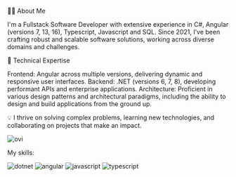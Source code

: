 👨‍💻 About Me

I'm a Fullstack Software Developer with extensive experience in C#, Angular (versions 7, 13, 16), Typescript, Javascript and SQL. Since 2021, I’ve been crafting robust and scalable software solutions, working across diverse domains and challenges.

🌟 Technical Expertise

  Frontend: Angular across multiple versions, delivering dynamic and responsive user interfaces.
  Backend: .NET (versions 6, 7, 8), developing performant APIs and enterprise applications.
  Architecture: Proficient in various design patterns and architectural paradigms, including the ability to design and build applications from the ground up.
  
💡 I thrive on solving complex problems, learning new technologies, and collaborating on projects that make an impact.


<img src="https://github-readme-stats.vercel.app/api/top-langs?username=im-nameless&show_icons=true&locale=en&layout=compact&theme=chartreuse-dark" alt="ovi" />

My skills:

![dotnet](https://img.shields.io/badge/.Net-3d1d6b?style=for-the-badge&logo=dotnet&logoColor=white) ![angular](https://img.shields.io/badge/Angular-ad1328?style=for-the-badge&logo=angular&logoColor=white)
![javascript](https://img.shields.io/badge/Javascript-F7DF1E?style=for-the-badge&logo=javascript&logoColor=black) ![typescript](https://img.shields.io/badge/Typescript-#3178C6?style=for-the-badge&logo=typescript&logoColor=black)

<!--
**im-nameless/im-nameless** is a ✨ _special_ ✨ repository because its `README.md` (this file) appears on your GitHub profile.

Here are some ideas to get you started:

- 🔭 I’m currently working on ...
- 🌱 I’m currently learning ...
- 👯 I’m looking to collaborate on ...
- 🤔 I’m looking for help with ...
- 💬 Ask me about ...
- 📫 How to reach me: ...
- 😄 Pronouns: ...
- ⚡ Fun fact: ...
-->
